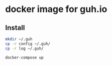# docker image for guh.io

## Install

```bash
mkdir ~/.guh
cp -r config ~/.guh/
cp -r log ~/.guh/

docker-compose up
```